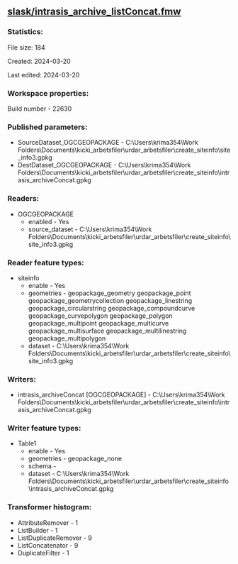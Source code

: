 ﻿## [slask/intrasis_archive_listConcat.fmw](https://github.com/kicki58/kix_working_dir/blob/master/slask/intrasis_archive_listConcat.fmw)

### Statistics:
File size: 184

Created: 2024-03-20

Last edited: 2024-03-20


### Workspace properties:
Build number    - 22630

### Published parameters:
*  SourceDataset_OGCGEOPACKAGE    -   C:\Users\krima354\Work Folders\Documents\kicki_arbetsfiler\urdar_arbetsfiler\create_siteinfo\site_info3.gpkg
*  DestDataset_OGCGEOPACKAGE    -   C:\Users\krima354\Work Folders\Documents\kicki_arbetsfiler\urdar_arbetsfiler\create_siteinfo\intrasis_archiveConcat.gpkg

### Readers:
*  OGCGEOPACKAGE
    * enabled    -  Yes
    * source_dataset    -   C:\Users\krima354\Work Folders\Documents\kicki_arbetsfiler\urdar_arbetsfiler\create_siteinfo\site_info3.gpkg

### Reader feature types:
*  siteinfo
    * enable - Yes
    * geometries - geopackage_geometry geopackage_point geopackage_geometrycollection geopackage_linestring geopackage_circularstring geopackage_compoundcurve geopackage_curvepolygon geopackage_polygon geopackage_multipoint geopackage_multicurve geopackage_multisurface geopackage_multilinestring geopackage_multipolygon
    * dataset - C:\Users\krima354\Work Folders\Documents\kicki_arbetsfiler\urdar_arbetsfiler\create_siteinfo\site_info3.gpkg


### Writers:
*  intrasis_archiveConcat [OGCGEOPACKAGE]    -   C:\Users\krima354\Work Folders\Documents\kicki_arbetsfiler\urdar_arbetsfiler\create_siteinfo\intrasis_archiveConcat.gpkg

### Writer feature types:
*  Table1
    * enable - Yes
    * geometries - geopackage_none
    * schema - 
    * dataset - C:\Users\krima354\Work Folders\Documents\kicki_arbetsfiler\urdar_arbetsfiler\create_siteinfo\intrasis_archiveConcat.gpkg

### Transformer histogram:
*  AttributeRemover    -   1
*  ListBuilder    -   1
*  ListDuplicateRemover    -   9
*  ListConcatenator    -   9
*  DuplicateFilter    -   1

